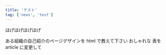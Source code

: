 ```yaml
---
title: 'テスト'
tag: ['news', 'test']
---
```


ほげほげほげほげ

ある組織の自己紹介のページデザインを html で教えて下さい
おしゃれな
表を article に変更して

